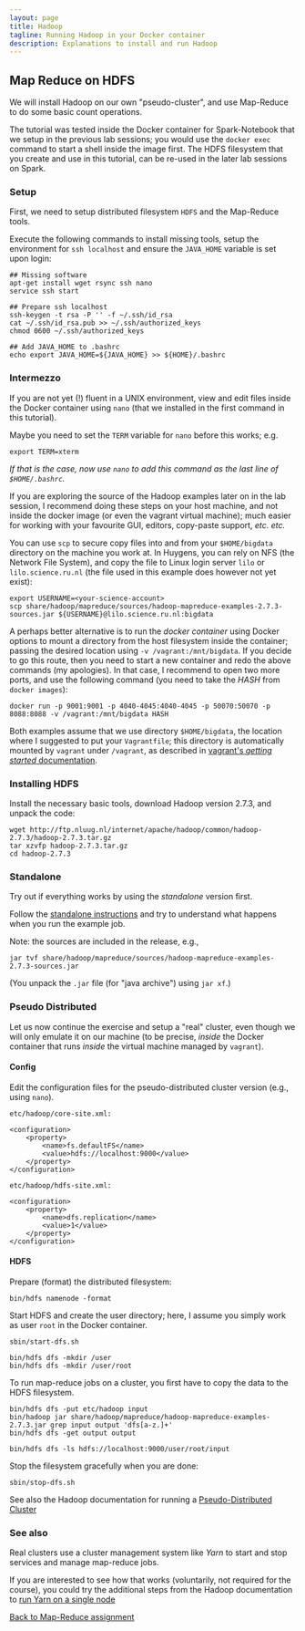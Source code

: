 ```yaml
---
layout: page
title: Hadoop
tagline: Running Hadoop in your Docker container
description: Explanations to install and run Hadoop
---
```


## Map Reduce on HDFS

We will install Hadoop on our own "pseudo-cluster", and use Map-Reduce to do some basic count operations.

The tutorial was tested inside the Docker container for Spark-Notebook that we setup in the previous lab sessions;
you would use the `docker exec` command to start a shell inside the image first. The HDFS filesystem that you create 
and use in this tutorial, can be re-used in the later lab sessions on Spark.

### Setup

First, we need to setup distributed filesystem `HDFS` and the Map-Reduce tools.

Execute the following commands to install missing tools, setup the environment for `ssh localhost` 
and ensure the `JAVA_HOME` variable is set upon login:

```
## Missing software
apt-get install wget rsync ssh nano
service ssh start

## Prepare ssh localhost
ssh-keygen -t rsa -P '' -f ~/.ssh/id_rsa
cat ~/.ssh/id_rsa.pub >> ~/.ssh/authorized_keys
chmod 0600 ~/.ssh/authorized_keys

## Add JAVA_HOME to .bashrc
echo export JAVA_HOME=${JAVA_HOME} >> ${HOME}/.bashrc
```

### Intermezzo

If you are not yet (!) fluent in a UNIX environment, view and edit files inside the Docker container using `nano` 
(that we installed in the first command in this tutorial).

Maybe you need to set the `TERM` variable for `nano` before this works; e.g.

```
export TERM=xterm
```

_If that is the case, now use `nano` to add this command as the last line of `$HOME/.bashrc`._ 

If you are exploring the source of the Hadoop examples later on in the lab session, I recommend doing these steps 
on your host machine, and not inside the docker image (or even the vagrant virtual machine); much easier for working 
with your favourite GUI, editors, copy-paste support, _etc. etc._

You can use `scp` to secure copy files into and from your `$HOME/bigdata` directory on the machine you work at.
In Huygens, you can rely on NFS (the Network File System), and copy the file to Linux login server `lilo` 
or `lilo.science.ru.nl` (the file used in this example does however not yet exist):

```
export USERNAME=<your-science-account>
scp share/hadoop/mapreduce/sources/hadoop-mapreduce-examples-2.7.3-sources.jar ${USERNAME}@lilo.science.ru.nl:bigdata
```

A perhaps better alternative is to run the _docker container_ using Docker options to mount a directory from the 
host filesystem inside the container; passing the desired location using `-v /vagrant:/mnt/bigdata`.
If you decide to go this route, then you need to start a new container and redo the above commands (my apologies).
In that case, I recommend to open two more ports, and use the following command 
(you need to take the _HASH_ from `docker images`):

```
docker run -p 9001:9001 -p 4040-4045:4040-4045 -p 50070:50070 -p 8088:8088 -v /vagrant:/mnt/bigdata HASH
```

Both examples assume that we use directory `$HOME/bigdata`, the location where I suggested to put your `Vagrantfile`; 
this directory is automatically mounted by `vagrant` under `/vagrant`, as described in 
[vagrant's _getting started_ documentation](https://www.vagrantup.com/docs/getting-started/synced_folders.html).


### Installing HDFS

Install the necessary basic tools, download Hadoop version 2.7.3, and unpack the code:

```
wget http://ftp.nluug.nl/internet/apache/hadoop/common/hadoop-2.7.3/hadoop-2.7.3.tar.gz
tar xzvfp hadoop-2.7.3.tar.gz
cd hadoop-2.7.3
```

### Standalone

Try out if everything works by using the _standalone_ version first.

Follow the
[standalone instructions](https://hadoop.apache.org/docs/r2.7.3/hadoop-project-dist/hadoop-common/SingleCluster.html#Standalone_Operation) and try to understand what happens when you run the example job.

Note: the sources are included in the release, e.g.,

```
jar tvf share/hadoop/mapreduce/sources/hadoop-mapreduce-examples-2.7.3-sources.jar
```

(You unpack the `.jar` file (for "java archive") using `jar xf`.)

### Pseudo Distributed

Let us now continue the exercise and setup a "real" cluster, even though we will only emulate it on our machine 
(to be precise, _inside_ the Docker container that runs _inside_ the virtual machine managed by `vagrant`).

#### Config

Edit the configuration files for the pseudo-distributed cluster version (e.g., using `nano`).

`etc/hadoop/core-site.xml:`

```
<configuration>
    <property>
        <name>fs.defaultFS</name>
        <value>hdfs://localhost:9000</value>
    </property>
</configuration>
```

`etc/hadoop/hdfs-site.xml:`

```
<configuration>
    <property>
        <name>dfs.replication</name>
        <value>1</value>
    </property>
</configuration>
```

#### HDFS

Prepare (format) the distributed filesystem:

```
bin/hdfs namenode -format
```

Start HDFS and create the user directory; here, I assume you simply work as user `root` in the Docker container.


```
sbin/start-dfs.sh

bin/hdfs dfs -mkdir /user
bin/hdfs dfs -mkdir /user/root

```

To run map-reduce jobs on a cluster, you first have to copy the data to the HDFS filesystem.


```
bin/hdfs dfs -put etc/hadoop input
bin/hadoop jar share/hadoop/mapreduce/hadoop-mapreduce-examples-2.7.3.jar grep input output 'dfs[a-z.]+'
bin/hdfs dfs -get output output

bin/hdfs dfs -ls hdfs://localhost:9000/user/root/input
```

Stop the filesystem gracefully when you are done:


```
sbin/stop-dfs.sh
```

See also the Hadoop documentation for running a
[Pseudo-Distributed Cluster](https://hadoop.apache.org/docs/r2.7.3/hadoop-project-dist/hadoop-common/SingleCluster.html#Pseudo-Distributed_Operation)

### See also

Real clusters use a cluster management system like _Yarn_ to start and stop services and manage map-reduce jobs.

If you are interested to see how that works (voluntarily, not required for the course), 
you could try the additional steps from the Hadoop documentation to
[run Yarn on a single node](https://hadoop.apache.org/docs/r2.7.3/hadoop-project-dist/hadoop-common/SingleCluster.html#YARN_on_a_Single_Node)


[Back to Map-Reduce assignment](../assignments/A2-mapreduce.html)
